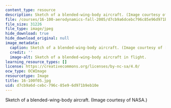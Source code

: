 ```yaml
---
content_type: resource
description: Sketch of a blended-wing-body aircraft. (Image courtesy of NASA.)
file: /courses/16-100-aerodynamics-fall-2005/d7cb9a6dcebc796c85e96d971b9eb10e_16-100f05.jpg
file_size: 31226
file_type: image/jpeg
hide_download: true
hide_download_original: null
image_metadata:
  caption: Sketch of a blended-wing-body aircraft. (Image courtesy of [NASA](http://www.nasa.gov/).)
  credit: ''
  image-alt: Sketch of a blended-wing-body aircraft in flight.
learning_resource_types: []
license: https://creativecommons.org/licenses/by-nc-sa/4.0/
ocw_type: OCWImage
resourcetype: Image
title: 16-100f05.jpg
uid: d7cb9a6d-cebc-796c-85e9-6d971b9eb10e
---
```

Sketch of a blended-wing-body aircraft. (Image courtesy of NASA.)